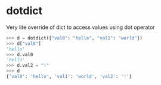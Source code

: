 # dotdict
Very lite override of dict to access values using dot operator

```python
>>> d = dotdict({"val0": "hello", "val1": "world"})
>>> d["val0"]
'hello'
>>> d.val0
'hello'
>>> d.val2 = "!"
>>> d
{'val0': 'hello', 'val1': 'world', 'val2': '!'}
```
